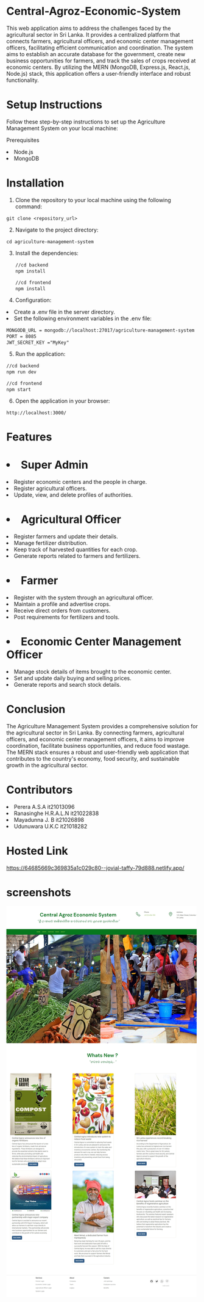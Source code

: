 # Central-Agroz-Economic-System

This web application aims to address the challenges faced by the agricultural sector in Sri Lanka. It provides a centralized platform that connects farmers, agricultural officers, and economic center management officers, facilitating efficient communication and coordination. The system aims to establish an accurate database for the government, create new business opportunities for farmers, and track the sales of crops received at economic centers. By utilizing the MERN (MongoDB, Express.js, React.js, Node.js) stack, this application offers a user-friendly interface and robust functionality.

# Setup Instructions

Follow these step-by-step instructions to set up the Agriculture Management System on your local machine:

Prerequisites

<li>Node.js</li>
<li>MongoDB</li>

# Installation

1. Clone the repository to your local machine using the following command:

```
git clone <repository_url>

```

2. Navigate to the project directory:

```
cd agriculture-management-system

```

3. Install the dependencies:

   ```
   //cd backend
   npm install

   ```

   ```
   //cd frontend
   npm install

   ```

4. Configuration:

<li>Create a .env file in the server directory.</li>
<li>Set the following environment variables in the .env file:</li>

```
MONGODB_URL = mongodb://localhost:27017/agriculture-management-system
PORT = 8085
JWT_SECRET_KEY ="MyKey"
```

5. Run the application:

```
//cd backend
npm run dev

```

```
//cd frontend
npm start

```

6. Open the application in your browser:

```
http://localhost:3000/

```

# Features

# <li>Super Admin</li>

<li>Register economic centers and the people in charge.</li>
<li>Register agricultural officers.</li>
<li>Update, view, and delete profiles of authorities.</li>

# <li>Agricultural Officer</li>

<li>Register farmers and update their details.</li>
<li>Manage fertilizer distribution.</li>
<li>Keep track of harvested quantities for each crop.</li>
<li>Generate reports related to farmers and fertilizers.</li>

# <li>Farmer</li>

<li>Register with the system through an agricultural officer.</li>
<li>Maintain a profile and advertise crops.</li>
<li>Receive direct orders from customers.</li>
<li>Post requirements for fertilizers and tools.</li>

# <li>Economic Center Management Officer</li>

<li>Manage stock details of items brought to the economic center.</li>
<li>Set and update daily buying and selling prices.</li>
<li>Generate reports and search stock details.</li>

# Conclusion

The Agriculture Management System provides a comprehensive solution for the agricultural sector in Sri Lanka. By connecting farmers, agricultural officers, and economic center management officers, it aims to improve coordination, facilitate business opportunities, and reduce food wastage. The MERN stack ensures a robust and user-friendly web application that contributes to the country's economy, food security, and sustainable growth in the agricultural sector.

# Contributors

<li href = "https://github.com/AbishekPerera">Perera A.S.A it21013096</li>
<li href = "https://github.com/LochaniRanasinghe">Ranasinghe H.R.A.L.N it21022838</li>
<li href = "https://github.com/Janani-Mayadunna">Mayadunna J. B it21026898</li>
<li href = "https://github.com/Kavindya-Udunuwara">Udunuwara U.K.C it21018282</li>

# Hosted Link

https://64685669c369835a1c029c80--jovial-taffy-79d888.netlify.app/

# screenshots

![image](https://github.com/AbishekPerera/Central-Agroz-Economic-System/blob/main/frontend/src/img/Web%20capture_4-7-2023_232135_64685669c369835a1c029c80--jovial-taffy-79d888.netlify.app.jpeg?raw=true)
